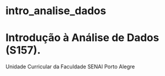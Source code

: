 # intro_analise_dados
# Introdução à Análise de Dados (S157).

Unidade Curricular da Faculdade SENAI Porto Alegre
